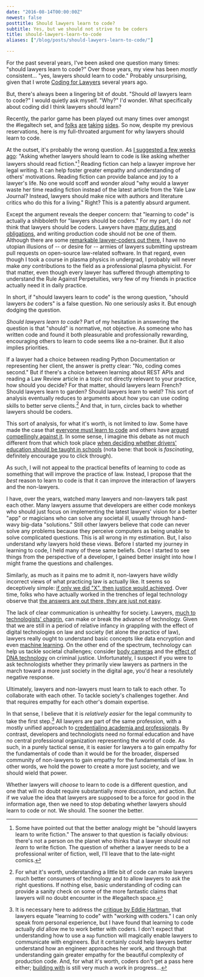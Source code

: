 ```yaml
---
date: "2016-08-14T00:00:00Z"
newest: false
posttitle: Should lawyers learn to code?
subtitle: Yes, but we should not strive to be coders
title: should-lawyers-learn-to-code
aliases: ["/blog/posts/should-lawyers-learn-to-code/"]

---
```


For the past several years, I've been asked one question many times: "should lawyers learn to code?" Over those years, my view has been _mostly_ consistent... "yes, lawyers should learn to code." Probably unsurprising, given that I wrote [Coding for Lawyers](http://codingforlawyers.com) several years ago.

But, there's always been a lingering bit of doubt. "Should *all* lawyers learn to code?" I would quietly ask myself. "Why?" I'd wonder. What specifically about coding did I think lawyers should learn?

Recently, the parlor game has been played out many times over amongst the #legaltech set, and [folks](http://www2.law.temple.edu/10q/should-lawyers-learn-to-code/) [are](http://abovethelaw.com/2015/06/should-you-leave-law-and-learn-to-code-a-conversation-with-lawyer-turned-programmer-will-ha/) [taking](http://www.coderslexicon.com/why-everyone-should-not-learn-to-code/) [sides](https://twitter.com/rightbrainlaw/status/753998038092382208). So now, despite my previous reservations, here is my full-throated argument for why lawyers should learn to code.

<!--break-->

At the outset, it's probably the wrong question. As [I suggested a few weeks ago](https://twitter.com/vdavez/status/754311918266048512): "Asking whether lawyers should learn to code is like asking whether lawyers should read fiction."[^1] Reading fiction can help a lawyer improve her legal writing. It can help foster greater empathy and understanding of others' motivations. Reading fiction can provide balance and joy to a lawyer's life. No one would scoff and wonder aloud "why would a lawyer waste her time reading fiction instead of the latest article from the Yale Law Journal? Instead, lawyers should make nice with authors and literature critics who do this for a living." Right? This is a patently absurd argument.

Except the argument reveals the deeper concern: that "learning to code" is actually a shibboleth for "lawyers should be coders." For my part, I do *not* think that lawyers should be coders. Lawyers have [many duties and obligations](http://www.americanbar.org/groups/professional_responsibility/publications/model_rules_of_professional_conduct/model_rules_of_professional_conduct_preamble_scope.html), and writing production code should not be one of them. Although there are some [remarkable lawyer-coders out there](https://github.com/dpp/lawyersongithub/blob/master/index.md), I have no utopian illusions of -- or desire for -- armies of lawyers submitting upstream pull requests on open-source law-related software. In that regard, even though I took a course in plasma physics in undergrad, I probably will never make *any* contributions to the field as a professional plasma physicist. For that matter, even though every lawyer has suffered through attempting to understand the Rule Against Perpetuities, very few of my friends in practice actually need it in daily practice.

In short, if "should lawyers learn to code" is the wrong question, "should lawyers *be* coders" is a false question. No one seriously asks it. But enough dodging the question.

*Should lawyers learn to code*? Part of my hesitation in answering the question is that "should" is normative, not objective. As someone who has written code and found it both pleasurable and professionally rewarding, encouraging others to learn to code seems like a no-brainer. But it also implies priorities.

If a lawyer had a choice between reading Python Documentation or representing her client, the answer is pretty clear: "No, coding comes second." But if there's a choice between learning about REST APIs and reading a Law Review article in a topic not directly relevant to your practice, how should you decide? For that matter, should lawyers learn French? Should lawyers learn to garden? Should lawyers learn to weld? This sort of analysis eventually reduces to arguments about how you can use coding skills to better serve clients.[^2] And that, in turn, circles back to whether lawyers should be coders.

This sort of analysis, for what it's worth, is not limited to _law_. Some have made the case that [everyone must learn to code](http://blogs.wsj.com/experts/2014/10/27/why-all-employees-must-learn-to-code/) and others have [argued compellingly against it](http://www.slate.com/articles/technology/future_tense/2013/08/everybody_does_not_need_to_learn_to_code.html). In some sense, I imagine this debate as not much different from that which took place [when deciding whether drivers' education should be taught in schools](http://files.eric.ed.gov/fulltext/ED123348.pdf) (nota bene: that book is _fascinating_, definitely encourage you to click through).

As such, I will not appeal to the practical benefits of learning to code as something that will improve the practice of law. Instead, I propose that the _best_ reason to learn to code is that it can improve the interaction of lawyers and the non-lawyers.

I have, over the years, watched many lawyers and non-lawyers talk past each other. Many lawyers assume that developers are either code monkeys who should just focus on implementing the latest lawyers' vision for a better "app" or magicians who can solve any societal ill, usually through hand-wavy big-data "solutions." Still other lawyers believe that code can never solve any problems because they perceive computers as being unable to solve complicated questions. This is all wrong in my estimation. But, I also understand _why_ lawyers hold these views. Before I started my journey in learning to code, I held many of these same beliefs. Once I started to see things from the perspective of a developer, I gained better insight into how I might frame the questions and challenges.

Similarly, as much as it pains me to admit it, non-lawyers have wildly incorrect views of what practicing law is actually like. It seems so deceptively simple: [if only we did "X", then justice would achieved](https://medium.com/@joshuatauberer/so-you-want-to-reform-democracy-7f3b1ef10597#.ylx0yqtji). Over time, folks who have actually worked in the trenches of legal technology observe that [the answers are out there, they are just not easy](http://krues8dr.com/blog/2016/08/01/what-i-wish-i-had-known-about-decoding-the-law/).

The lack of clear communication is unhealthy for society. Lawyers, [much to technologists' chagrin](http://parkerhiggins.net/2014/04/the-supreme-courts-real-technology-problem/), can make or break the advance of technology. Given that we are still in a period of relative infancy in grappling with the effect of digital technologies on law and society (let alone the practice of law), lawyers really ought to understand basic concepts like data encryption and even [machine learning](http://poseidon01.ssrn.com/delivery.php?ID=304031003022084004009113066008098092100062053015068020110121118088004081072069113100121033016010020011028025109123067115116076117006094054007088017013086090069101066045024017093005087012099087066110126069018116086126101102068100123091100102127105088&EXT=pdf). On the other end of the spectrum, technology can help us tackle societal challenges; consider [body cameras](https://www.justice.gov/iso/opa/resources/472014912134715246869.pdf) and the [effect of DNA technology](https://www.justice.gov/ag/advancing-justice-through-dna-technology-using-dna-solve-crimes) on criminal justice. Unfortunately, I suspect if you were to ask technologists whether they primarily view lawyers as partners in the march toward a more just society in the digital age, you'd hear a resolutely negative response.

Ultimately, lawyers and non-lawyers must learn to talk to each other. To collaborate with each other. To tackle society's challenges together. And that requires empathy for each other's domain expertise.

In that sense, I believe that it is _relatively easier_ for the legal community to take the first step.[^3] All lawyers are part of the same profession, with a mostly unified approach to [credentialing academia and professionals](http://apps.americanbar.org/legaled/section/about.html). By contrast, developers and technologists need no formal education and have no central professional organization representing the world of code. As such, in a purely tactical sense, it is easier for lawyers a to gain empathy for the fundamentals of code than it would be for the broader, dispersed community of non-lawyers to gain empathy for the fundamentals of law. In other words, we hold the power to create a more just society, and we should wield that power.

Whether lawyers will _choose_ to learn to code is a different question, and one that will no doubt require substantially more discussion, and action. But if we value the idea that lawyers are supposed to be a force for good in the information age, then we need to stop debating whether lawyers should learn to code or not. We should. The sooner the better.


[^1]: Some have pointed out that the better analogy might be "should lawyers learn to write fiction." The answer to that question is facially obvious: there's not a person on the planet who thinks that a lawyer should not _learn_ to write fiction. The question of whether a lawyer needs to be a professional writer of fiction, well, I'll leave that to the late-night comics.

[^2]: For what it's worth, understanding a little bit of code can make lawyers much better consumers of technology and to allow lawyers to ask the right questions. If nothing else, basic understanding of coding can provide a sanity check on some of the more fantastic claims that lawyers will no doubt encounter in the #legaltech space.

[^3]: It is necessary here to address the [critique by Eddie Hartman](https://twitter.com/EddieRHartman/status/764292230580310016), that lawyers equate "learning to code" with "working with coders." I can only speak from personal experience, but I have found that learning to code actually _did_ allow me to work better with coders. I don't expect that understanding how to use a `map` function will magically enable lawyers to communicate with engineers. But it certainly could help lawyers better understand how an engineer approaches her work, and through that understanding gain greater empathy for the beautiful complexity of production code. And, for what it's worth, coders don't get a pass here either; [building with](http://www.buildwith.org/) is still very much a work in progress...
